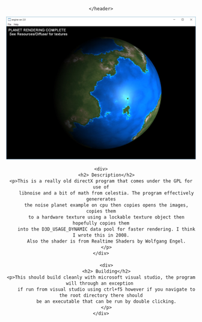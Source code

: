 

<!DOCTYPE html>
<html>
<head>


</head>

<body>
	<header id="header" role="banner">		   		




                
    </header>

<img class="img-responsive" src="Resources/pic.jpg" alt="logo">

    <div>
        <h2> Description</h2>
    <p>This is a really old directX program that comes under the GPL for use of
        libnoise and a bit of math from celestia. The program effectively genererates
        the noise planet example on cpu then copies opens the images, copies them
        to a hardware texture using a lockable texture object then hopefully copies them
        into the D3D_USAGE_DYNAMIC data pool for faster rendering. I think I wrote this in 2008.
        Also the shader is from Realtime Shaders by Wolfgang Engel.
        </p>
    </div>
    
        <div>
        <h2> Building</h2>
    <p>This should build cleanly with microsoft visual studio, the program will through an exception 
        if run from visual studio using ctrl+f5 however if you navigate to the root directory there should
        be an executable that can be run by double clicking.
        </p>
    </div>




</body>
</html>
